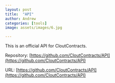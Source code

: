 ```yaml
---
layout: post
title:  "API"
author: Andrew
categories: [tools]
image: assets/images/6.jpg

---
```

This is an official API for CloutContracts.

Repository: [https://github.com/CloutContracts/API](https://github.com/CloutContracts/API)

URL: [https://github.com/CloutContracts/API](https://github.com/CloutContracts/API)
